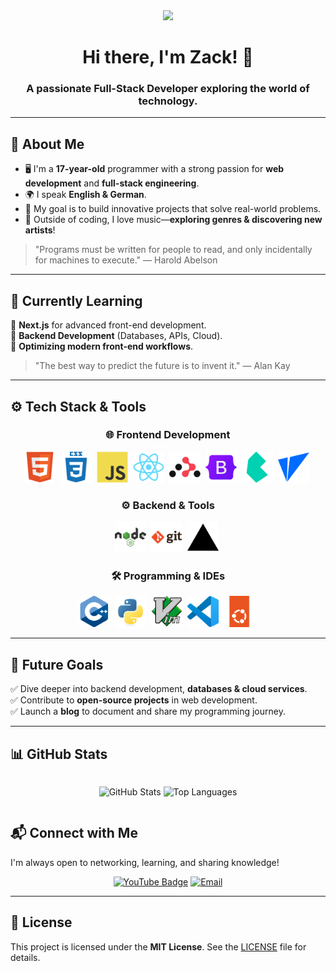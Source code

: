 <div id="header" align="center">
  <img src="https://media.giphy.com/media/M9gbBd9nbDrOTu1Mqx/giphy.gif" width="120"/>
  <h1>Hi there, I'm Zack! 👋</h1>
  <h3>A passionate Full-Stack Developer exploring the world of technology.</h3>
</div>

---

## 🚀 About Me

- 🖥️ I'm a **17-year-old** programmer with a strong passion for **web development** and **full-stack engineering**.
- 🌍 I speak **English & German**.
- 🎯 My goal is to build innovative projects that solve real-world problems.
- 🎵 Outside of coding, I love music—**exploring genres & discovering new artists**!

> "Programs must be written for people to read, and only incidentally for machines to execute." — Harold Abelson

---

## 🌱 Currently Learning

🔹 **Next.js** for advanced front-end development.  
🔹 **Backend Development** (Databases, APIs, Cloud).  
🔹 **Optimizing modern front-end workflows**.  

> "The best way to predict the future is to invent it." — Alan Kay  

---

## ⚙️ Tech Stack & Tools

<div align="center">

### 🌐 **Frontend Development**
<img src="https://github.com/devicons/devicon/blob/master/icons/html5/html5-original.svg" title="HTML5" width="50"/>&nbsp;
<img src="https://github.com/devicons/devicon/blob/master/icons/css3/css3-plain-wordmark.svg" title="CSS3" width="50"/>&nbsp;
<img src="https://github.com/devicons/devicon/blob/master/icons/javascript/javascript-original.svg" title="JavaScript" width="50"/>&nbsp;
<img src="https://github.com/devicons/devicon/blob/master/icons/react/react-original.svg" title="React" width="50"/>&nbsp;
<img src="https://github.com/devicons/devicon/blob/master/icons/reactrouter/reactrouter-original.svg" title="React Router" width="50"/>&nbsp;
<img src="https://github.com/devicons/devicon/blob/master/icons/bootstrap/bootstrap-original.svg" title="Bootstrap" width="50"/>&nbsp;
<img src="https://github.com/devicons/devicon/blob/master/icons/bulma/bulma-plain.svg" title="Bulma" width="50"/>&nbsp;
<img src="https://github.com/devicons/devicon/blob/master/icons/vite/vite-original.svg" title="Vite" width="50"/>&nbsp;

### ⚙️ **Backend & Tools**
<img src="https://github.com/devicons/devicon/blob/master/icons/nodejs/nodejs-original-wordmark.svg" title="Node.js" width="50"/>&nbsp;
<img src="https://github.com/devicons/devicon/blob/master/icons/git/git-original-wordmark.svg" title="Git" width="50"/>&nbsp;
<img src="https://github.com/devicons/devicon/blob/master/icons/vercel/vercel-original.svg" title="Vercel" width="50"/>&nbsp;

### 🛠️ **Programming & IDEs**
<img src="https://github.com/devicons/devicon/blob/master/icons/cplusplus/cplusplus-original.svg" title="C++" width="50"/>&nbsp;
<img src="https://github.com/devicons/devicon/blob/master/icons/python/python-original.svg" title="Python" width="50"/>&nbsp;
<img src="https://github.com/devicons/devicon/blob/master/icons/vim/vim-original.svg" title="Vim" width="50"/>&nbsp;
<img src="https://github.com/devicons/devicon/blob/master/icons/vscode/vscode-original.svg" title="VSCode" width="50"/>&nbsp;
<img src="https://github.com/devicons/devicon/blob/master/icons/ubuntu/ubuntu-original.svg" title="Ubuntu" width="50"/>&nbsp;

</div>

---

## 🎯 Future Goals

✅ Dive deeper into backend development, **databases & cloud services**.  
✅ Contribute to **open-source projects** in web development.  
✅ Launch a **blog** to document and share my programming journey.  

---

## 📊 GitHub Stats

<div align="center" style="display: flex; gap: 20px; justify-content: center;">

![GitHub Stats](https://github-readme-stats.vercel.app/api?username=king101-bit&theme=dracula&show_icons=true&hide_border=true&count_private=true)
![Top Languages](https://github-readme-stats.vercel.app/api/top-langs/?username=king101-bit&theme=dracula&show_icons=true&hide_border=true&layout=compact)
</div>

## 📬 Connect with Me

I'm always open to networking, learning, and sharing knowledge!  

<div align="center">

[![YouTube Badge](https://img.shields.io/badge/YouTube-red?style=for-the-badge&logo=youtube&logoColor=white)](https://www.youtube.com/channel/UCmQvY8vLKNGdNKVWOgiSdjQ)
[![Email](https://img.shields.io/badge/Email-blue?style=for-the-badge&logo=outlook&logoColor=white)](mailto:zackagba7@gmail.com)

</div>

---

## 📄 License

This project is licensed under the **MIT License**. See the [LICENSE](LICENSE) file for details.
